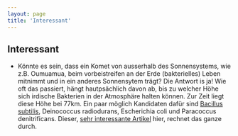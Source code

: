```yaml
---
layout: page
title: 'Interessant'
---
```



## Interessant

* Könnte es sein, dass ein Komet von ausserhalb des Sonnensystems, wie z.B. Oumuamua, beim vorbeistreifen an der Erde (bakterielles) Leben mitnimmt und in ein anderes Sonnensytem trägt? Die Antwort is ja! Wie oft das passiert, hängt hautpsächlich davon ab, bis zu welcher Höhe sich irdische Bakterien in der Atmosphäre halten können. Zur Zeit liegt diese Höhe bei 77km. Ein paar möglich Kandidaten dafür sind [Bacillus subtilis](/TheHayabusaEffect/), Deinococcus radiodurans, Escherichia coli und Paracoccus denitrificans. Dieser, [sehr interessante Artikel]() hier, rechnet das ganze durch.

